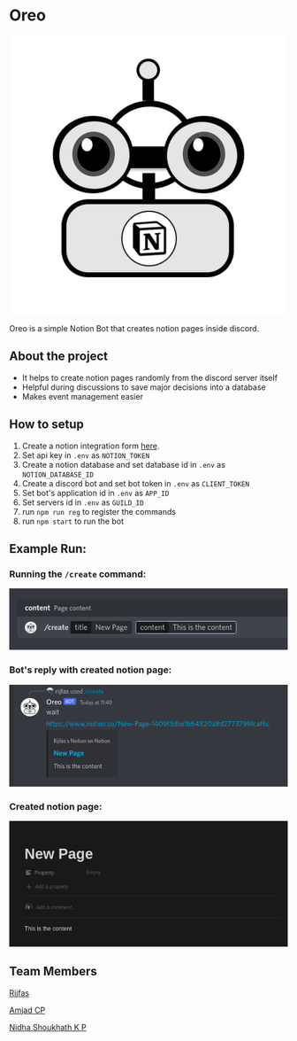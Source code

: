 # Oreo

![logo](previews/logo.png)

Oreo is a simple Notion Bot that creates notion pages inside discord.

## About the project

- It helps to create notion pages randomly from the discord server itself
- Helpful during discussions to save major decisions into a database
- Makes event management easier

## How to setup

1. Create a notion integration form [here](https://www.notion.so/my-integrations).
2. Set api key in `.env` as `NOTION_TOKEN`
3. Create a notion database and set database id in `.env` as `NOTION_DATABASE_ID`
4. Create a discord bot and set bot token in `.env` as `CLIENT_TOKEN`
5. Set bot's application id in `.env` as `APP_ID`
6. Set servers id in `.env` as `GUILD_ID`
7. run `npm run reg` to register the commands
8. run `npm start` to run the bot

## Example Run:

### Running the `/create` command:

![1](previews/11.png)

### Bot's reply with created notion page:

![2](previews/22.png)

### Created notion page:

![2](previews/33.png)

## Team Members

[Rijfas](https://github.com/rijfas)

[Amjad CP](https://github.com/amjadcp)

[Nidha Shoukhath K P](https://github.com/nidhashoukhath)
